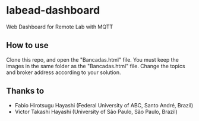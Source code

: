 # labead-dashboard
Web Dashboard for Remote Lab with MQTT 

## How to use
Clone this repo, and open the "Bancadas.html" file.
You must keep the images in the same folder as the "Bancadas.html" file.
Change the topics and broker address according to your solution.

## Thanks to
- Fabio Hirotsugu Hayashi (Federal University of ABC, Santo André, Brazil)
- Victor Takashi Hayashi (University of São Paulo, São Paulo, Brazil)
